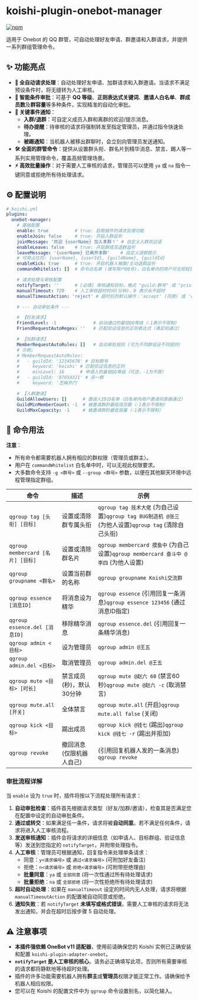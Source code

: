 # koishi-plugin-onebot-manager

[![npm](https://img.shields.io/npm/v/koishi-plugin-onebot-manager?style=flat-square)](https://www.npmjs.com/package/koishi-plugin-onebot-manager)

适用于 Onebot 的 QQ 群管，可自动处理好友申请、群邀请和入群请求，并提供一系列群组管理命令。

## ✨ 功能亮点

- **🤖 全自动请求处理**：自动处理好友申请、加群请求和入群邀请。当请求不满足预设条件时，将无缝转为人工审核。
- **🧠 智能条件审批**：可基于 **QQ 等级**、**正则表达式关键词**、**邀请人白名单**、**群成员数**及**群容量**等多种条件，实现精准的自动化审批。
- **🔔 关键事件通知**：
  - **入群/退群**：可自定义成员入群和离群的欢迎/提示消息。
  - **待办提醒**：待审核的请求将强制转发至指定管理员，并通过指令快速处理。
  - **被踢通知**：当机器人被移出群聊时，会立刻向管理员发送通知。
- **🛠️ 全面的群管命令**：提供从设置群头衔、群名片到精华消息、禁言、踢人等一系列实用管理命令，覆盖高频管理场景。
- **⚡️ 高效批量操作**：对于需要人工审核的请求，管理员可以使用 `ya` 或 `na` 指令一键同意或拒绝所有待处理请求。

## ⚙️ 配置说明

```yaml
# koishi.yml
plugins:
  onebot-manager:
    # 基础配置
    enable: true          # true: 启用插件的请求处理功能
    enableJoin: false     # true: 开启入群监听
    joinMessage: '欢迎 {userName} 加入本群！' # 自定义入群欢迎语
    enableLeave: false    # true: 开启群成员退群监听
    leaveMessage: '{userName} 已离开本群'    # 自定义退群提示
    # 可用占位符: {userName}, {userId}, {guildName}, {guildId}
    enableKick: true      # true: 开启机器人被踢/主动退群监听
    commandWhitelist: []  # 命令白名单 (填写用户QQ号)，白名单内的用户可无视权限要求使用所有管理命令。

    # 请求处理与审核配置
    notifyTarget: ''      # [必填] 审核通知目标，格式 "guild:群号" 或 "private:QQ号"
    manualTimeout: 720    # 人工审核超时时间(分钟)，0 表示永不超时
    manualTimeoutAction: 'reject' # 超时后的默认操作：'accept' (同意) 或 'reject' (拒绝)

    # --- 自动审批条件 ---

    # 【好友请求】
    FriendLevel: -1              # 自动通过的最低QQ等级（-1表示不限制）
    FriendRequestAutoRegex: ''   # 匹配验证信息的正则表达式（满足则通过）

    # 【加群请求】
    MemberRequestAutoRules: []   # 自动审批规则 (可为不同群组设不同规则)
    # 示例:
    # MemberRequestAutoRules:
    #   - guildId: '12345678' # 目标群号
    #     keyword: 'koishi' # 匹配验证信息的正则
    #     minLevel: 16      # 申请人的最低QQ等级（可选，-1为不限）
    #   - guildId: '87654321' # 另一群
    #     keyword: '芝麻开门'

    # 【入群邀请】
    GuildAllowUsers: []      # 邀请人ID白名单（白名单内用户邀请将直接通过）
    GuildMinMemberCount: -1  # 被邀请群的最低成员数（-1表示不限制）
    GuildMaxCapacity: -1     # 被邀请群的最低容量（-1表示不限制）
```

## 📖 命令用法

**注意**：

- 所有命令都需要机器人拥有相应的群权限（管理员或群主）。
- 用户在 `commandWhitelist` 白名单中时，可以无视此权限要求。
- 大多数命令支持 `-g <群号>` 或 `--group <群号>` 参数，以便在其他聊天环境中远程管理指定群组。

| 命令 | 描述 | 示例 |
| --- | --- | --- |
| `qgroup tag [头衔] [目标]` | 设置或清除群专属头衔 | `qgroup tag 技术大佬` (为自己设置)`qgroup tag BUG制造机 @张三` (为他人设置)`qgroup tag` (清除自己头衔) |
| `qgroup membercard [名片] [目标]` | 设置或清除群名片 | `qgroup membercard 摸鱼中` (为自己设置)`qgroup membercard 奋斗中 @李四` (为他人设置) |
| `qgroup groupname <群名>` | 设置当前群的名称 | `qgroup groupname Koishi交流群` |
| `qgroup essence [消息ID]` | 将消息设为精华 | `qgroup essence` (引用回复一条消息)`qgroup essence 123456` (通过消息ID指定) |
| `qgroup essence.del [消息ID]` | 移除精华消息 | `qgroup essence.del` (引用回复一条精华消息) |
| `qgroup admin <目标>` | 设为管理员 | `qgroup admin @王五` |
| `qgroup admin.del <目标>` | 取消管理员 | `qgroup admin.del @王五` |
| `qgroup mute <目标> [时长]` | 禁言成员 (秒)，默认30分钟 | `qgroup mute @赵六 60` (禁言60秒)`qgroup mute @赵六 -c` (取消禁言) |
| `qgroup mute.all [开关]` | 全体禁言 | `qgroup mute.all` (开启)`qgroup mute.all false` (关闭) |
| `qgroup kick <目标>` | 踢出成员 | `qgroup kick @钱七` (踢出)`qgroup kick @钱七 -r` (踢出并拒加) |
| `qgroup revoke` | 撤回消息 (仅限机器人自己) | (引用回复机器人发的一条消息) `qgroup revoke` |

### 审批流程详解

当 `enable` 设为 `true` 时，插件将按以下流程处理所有请求：

1. **自动审批检查**：插件首先根据请求类型（好友/加群/邀请），检查其是否满足您在配置中设定的自动审批条件。
2. **通过或转交**：如果满足任一条件，请求将被**自动同意**。若不满足任何条件，请求将进入人工审核流程。
3. **发送审核通知**：插件会将请求的详细信息（如申请人、目标群组、验证信息等）发送到您指定的 `notifyTarget`，并附带处理指令。
4. **人工审核**：管理员可根据通知，回复指令来处理单条请求：
    - 同意：`y<请求编号>` 或 `通过<请求编号>` (可附加好友备注)
    - 拒绝：`n<请求编号>` 或 `拒绝<请求编号>` (可附带拒绝理由)
    - **批量同意**：`ya` 或 `全部同意` (将一次性通过所有待处理请求)
    - **批量拒绝**：`na` 或 `全部拒绝` (将一次性拒绝所有待处理请求)
5. **超时自动处理**：如果在 `manualTimeout` 设定的时间内无人处理，请求将根据 `manualTimeoutAction` 的配置被自动同意或拒绝。
6. **通知失败**：若 `notifyTarget` **未填写或格式错误**，需要人工审核的请求将无法发出通知，并会在超时后按步骤 5 自动处理。

## ⚠️ 注意事项

- **本插件强依赖 OneBot v11 适配器**，使用前请确保您的 Koishi 实例已正确安装和配置 `koishi-plugin-adapter-onebot`。
- **`notifyTarget` 是人工审核的核心**。请务必正确填写此项，否则所有需要审核的请求都将静默地等待超时处理。
- 插件的许多功能需要机器人拥有**群主**或**管理员**权限才能正常工作。请确保给予机器人相应权限。
- 您可以在 Koishi 的配置文件中为 `qgroup` 命令设置别名，以简化输入。
